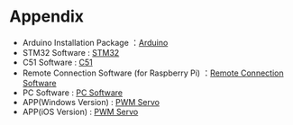 # Appendix

* Arduino Installation Package ：[Arduino]()
* STM32 Software : [STM32]()
* C51 Software : [C51]()
* Remote Connection Software (for Raspberry Pi) ：[Remote Connection Software]()
* PC Software : [PC Software]()
* APP(Windows Version) : [PWM Servo]()
* APP(iOS Version) : [PWM Servo]()